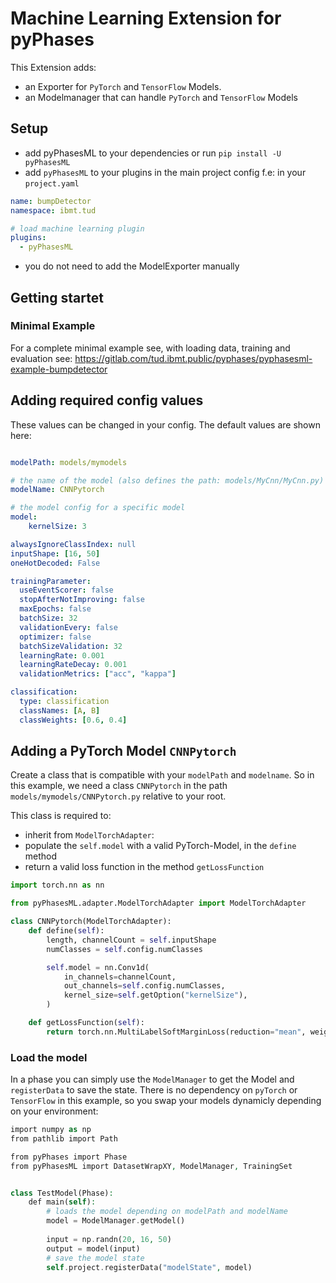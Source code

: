 # Machine Learning Extension for pyPhases

This Extension adds:
- an Exporter for `PyTorch` and `TensorFlow` Models.
- an Modelmanager that can handle `PyTorch` and `TensorFlow` Models


## Setup

- add pyPhasesML to your dependencies or run `pip install -U pyPhasesML`
- add `pyPhasesML` to your plugins in the main project config f.e: in your `project.yaml`
```yaml
name: bumpDetector
namespace: ibmt.tud

# load machine learning plugin
plugins:
  - pyPhasesML
```
- you do not need to add the ModelExporter manually


## Getting startet


### Minimal Example

For a complete minimal example see, with loading data, training and evaluation see:
https://gitlab.com/tud.ibmt.public/pyphases/pyphasesml-example-bumpdetector


## Adding required config values

These values can be changed in your config. The default values are shown here:

```yaml

modelPath: models/mymodels

# the name of the model (also defines the path: models/MyCnn/MyCnn.py)
modelName: CNNPytorch

# the model config for a specific model
model:
    kernelSize: 3

alwaysIgnoreClassIndex: null
inputShape: [16, 50]
oneHotDecoded: False

trainingParameter:
  useEventScorer: false
  stopAfterNotImproving: false
  maxEpochs: false
  batchSize: 32
  validationEvery: false
  optimizer: false
  batchSizeValidation: 32
  learningRate: 0.001
  learningRateDecay: 0.001
  validationMetrics: ["acc", "kappa"]

classification:
  type: classification
  classNames: [A, B]
  classWeights: [0.6, 0.4]
```

## Adding a PyTorch Model `CNNPytorch`

Create a class that is compatible with your `modelPath` and `modelname`. So in this example, we need a class `CNNPytorch` in the path `models/mymodels/CNNPytorch.py` relative to your root. 

This class is required to:
- inherit from `ModelTorchAdapter`:
- populate the `self.model` with a valid PyTorch-Model, in the `define` method
- return a valid loss function in the method `getLossFunction`

```python
import torch.nn as nn

from pyPhasesML.adapter.ModelTorchAdapter import ModelTorchAdapter

class CNNPytorch(ModelTorchAdapter):
    def define(self):
        length, channelCount = self.inputShape
        numClasses = self.config.numClasses

        self.model = nn.Conv1d(
            in_channels=channelCount, 
            out_channels=self.config.numClasses,
            kernel_size=self.getOption("kernelSize"),
        )

    def getLossFunction(self):
        return torch.nn.MultiLabelSoftMarginLoss(reduction="mean", weight=self.weightTensors)

```

### Load the model

In a phase you can simply use the `ModelManager` to get the Model and `registerData` to save the state. There is no dependency on `pyTorch` or `TensorFlow` in this example, so you swap your models dynamicly depending on your environment:

```php
import numpy as np
from pathlib import Path

from pyPhases import Phase
from pyPhasesML import DatasetWrapXY, ModelManager, TrainingSet


class TestModel(Phase):
    def main(self):
        # loads the model depending on modelPath and modelName
        model = ModelManager.getModel()
        
        input = np.randn(20, 16, 50)        
        output = model(input)
        # save the model state
        self.project.registerData("modelState", model)
```
